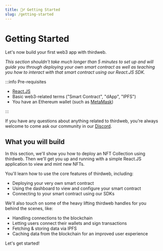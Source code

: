 ```yaml
---
title: 🏃‍♂️ Getting Started
slug: /getting-started
---
```


# Getting Started

Let's now build your first web3 app with thirdweb.

_This section shouldn't take much longer than 5 minutes to set up and will guide you through deploying your own smart contract as well as teaching you how to interact with that smart contract using our React.JS SDK._

:::info Pre-requisites

- [React.JS](https://reactjs.org)
- Basic web3-related terms ("Smart Contract", "dApp", "IPFS")
- You have an Ethereum wallet (such as [MetaMask](https://metamask.io))

:::

If you have any questions about anything related to thirdweb, you’re always welcome to come ask our community in our [Discord](https://discord.com/invite/thirdweb).

## What you will build

In this section, we'll show you how to deploy an NFT Collection using thirdweb. Then we'll get you up and running with a simple React.JS application to view and mint new NFTs.

You'll learn how to use the core features of thirdweb, including:

- Deploying your very own smart contract
- Using the dashboard to view and configure your smart contract
- Connecting to your smart contract using our SDKs

We'll also touch on some of the heavy lifting thirdweb handles for you behind the scenes, like:

- Handling connections to the blockchain
- Letting users connect their wallets and sign transactions
- Fetching & storing data via IPFS
- Caching data from the blockchain for an improved user experience

Let's get started!
